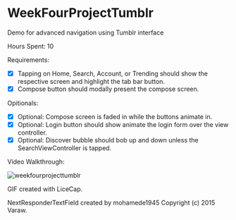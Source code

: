 # WeekFourProjectTumblr
Demo for advanced navigation using Tumblr interface

Hours Spent: 10

Requirements:

* [x] Tapping on Home, Search, Account, or Trending should show the respective screen and highlight the tab bar button.
* [x] Compose button should modally present the compose screen.

Opitionals:

* [x] Optional: Compose screen is faded in while the buttons animate in.
* [x] Optional: Login button should show animate the login form over the view controller.
* [x] Optional: Discover bubble should bob up and down unless the SearchViewController is tapped.

Video Walkthrough:

![weekfourprojecttumblr](https://cloud.githubusercontent.com/assets/9056938/10448398/7c38020a-7141-11e5-8df1-0a2e948ce46b.gif)

GIF created with LiceCap.

NextResponderTextField created by mohamede1945 Copyright (c) 2015 Varaw.
